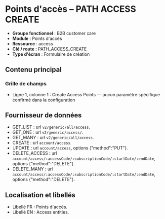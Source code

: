 # Points d'accès – PATH ACCESS CREATE

- **Groupe fonctionnel** : B2B customer care
- **Module** : Points d'accès
- **Ressource** : access
- **Clé / route** : PATH_ACCESS_CREATE
- **Type d'écran** : Formulaire de création

## Contenu principal
### Grille de champs
- Ligne 1, colonne 1 : Create Access Points — aucun paramètre spécifique confirmé dans la configuration

## Fournisseur de données
- GET_LIST : url `v2/generic/all/access`.
- GET_ONE : url `v2/generic/access/`.
- GET_MANY : url `v2/generic/all/access`.
- CREATE : url `account/access`.
- UPDATE : url `account/access`, options {"method":"PUT"}.
- DELETE_ACCESS : url `account/access/:accessCode/:subscriptionCode/:startDate/:endDate`, options {"method":"DELETE"}.
- DELETE_MANY : url `account/access/:accessCode/:subscriptionCode/:startDate/:endDate`, options {"method":"DELETE"}.

## Localisation et libellés
- Libellé FR : Points d'accès.
- Libellé EN : Access entities.